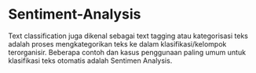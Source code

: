 # Sentiment-Analysis
Text classification juga dikenal sebagai text tagging atau kategorisasi teks adalah proses  mengkategorikan teks ke dalam klasifikasi/kelompok terorganisir. Beberapa contoh dan kasus  penggunaan paling umum untuk klasifikasi teks otomatis adalah Sentimen Analysis.
